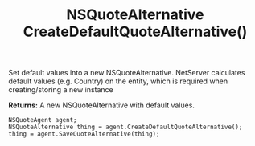 ﻿---
uid: crmscript_ref_NSQuoteAgent_CreateDefaultQuoteAlternative
title: NSQuoteAlternative CreateDefaultQuoteAlternative()
intellisense: NSQuoteAgent.CreateDefaultQuoteAlternative
keywords: NSQuoteAgent, CreateDefaultQuoteAlternative
so.topic: reference
---
	  
Set default values into a new NSQuoteAlternative.
NetServer calculates default values (e.g. Country) on the entity, which is required when creating/storing a new instance
	  
**Returns:** A new NSQuoteAlternative with default values.

```crmscript
NSQuoteAgent agent;
NSQuoteAlternative thing = agent.CreateDefaultQuoteAlternative();
thing = agent.SaveQuoteAlternative(thing);
```

